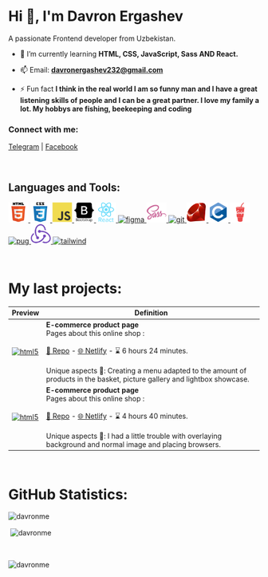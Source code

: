 # Hi 👋, I'm Davron Ergashev

A passionate Frontend developer from Uzbekistan.

- 🌱 I’m currently learning **HTML, CSS, JavaScript, Sass AND React.**

- 📫 Email: **davronergashev232@gmail.com**

- ⚡ Fun fact **I think in the real world I am so funny man and I have a great listening skills of people and I can be a great partner. I love my family a lot. My hobbys are fishing, beekeeping and coding**

<h3 align="left">Connect with me:</h3>

[Telegram](https://t.me/davron_ergasheev) | [Facebook](https://www.facebook.com/profile.php?id=100076497273554)

<br>


<h2 align="left">Languages and Tools:</h2>
<p align="left"> 
  <a href="https://www.w3.org/html/" target="_blank" rel="noreferrer"> <img src="https://raw.githubusercontent.com/devicons/devicon/master/icons/html5/html5-original-wordmark.svg" alt="html5" width="40" height="40"/> </a> <a href="https://www.w3schools.com/css/" target="_blank" rel="noreferrer"> <img src="https://raw.githubusercontent.com/devicons/devicon/master/icons/css3/css3-original-wordmark.svg" alt="css3" width="40" height="40"/> </a> <a href="https://developer.mozilla.org/en-US/docs/Web/JavaScript" target="_blank" rel="noreferrer"> <img src="https://raw.githubusercontent.com/devicons/devicon/master/icons/javascript/javascript-original.svg" alt="javascript" width="40" height="40"/> </a> <a href="https://getbootstrap.com" target="_blank" rel="noreferrer">
  <img src="https://raw.githubusercontent.com/devicons/devicon/master/icons/bootstrap/bootstrap-plain-wordmark.svg" alt="bootstrap" width="40" height="40"/> </a> <a href="https://reactjs.org/" target="_blank" rel="noreferrer"> <img src="https://raw.githubusercontent.com/devicons/devicon/master/icons/react/react-original-wordmark.svg" alt="react" width="40" height="40"/> </a> <a href="https://www.figma.com/" target="_blank" rel="noreferrer"> <img src="https://www.vectorlogo.zone/logos/figma/figma-icon.svg" alt="figma" width="40" height="40"/> </a> <a href="https://sass-lang.com" target="_blank" rel="noreferrer"> <img src="https://raw.githubusercontent.com/devicons/devicon/master/icons/sass/sass-original.svg" alt="sass" width="40" height="40"/> </a>  <a href="https://git-scm.com/" target="_blank" rel="noreferrer"> <img src="https://www.vectorlogo.zone/logos/git-scm/git-scm-icon.svg" alt="git" width="40" height="40"/> </a>  <a href="https://www.ruby-lang.org/en/" target="_blank" rel="noreferrer"> <img src="https://raw.githubusercontent.com/devicons/devicon/master/icons/ruby/ruby-original.svg" alt="ruby" width="40" height="40"/> </a> <a href="https://www.cprogramming.com/" target="_blank" rel="noreferrer"> <img src="https://raw.githubusercontent.com/devicons/devicon/master/icons/c/c-original.svg" alt="c" width="40" height="40"/> </a>   <a href="https://gulpjs.com" target="_blank" rel="noreferrer"> <img src="https://raw.githubusercontent.com/devicons/devicon/master/icons/gulp/gulp-plain.svg" alt="gulp" width="40" height="40"/> </a>  
 <a href="https://pugjs.org" target="_blank" rel="noreferrer"> <img src="https://cdn.worldvectorlogo.com/logos/pug.svg" alt="pug" width="40" height="40"/> </a> <a href="https://redux.js.org" target="_blank" rel="noreferrer"> <img src="https://raw.githubusercontent.com/devicons/devicon/master/icons/redux/redux-original.svg" alt="redux" width="40" height="40"/> </a> <a href="https://tailwindcss.com/" target="_blank" rel="noreferrer"> <img src="https://www.vectorlogo.zone/logos/tailwindcss/tailwindcss-icon.svg" alt="tailwind" width="40" height="40"/> </a> </p>

<br>

# My last projects:

|  Preview | Definition  |
|---|---|
|  <a href="https://www.frontendmentor.io/challenges/ecommerce-product-page-UPsZ9MJp6" target="_blank" rel="noreferrer"> <img src="https://res.cloudinary.com/dz209s6jk/image/upload/f_auto,q_auto,w_700/Challenges/uehz7kwoo7gesfebbqi8.jpg" alt="html5" width="250" height="" target="_blank"></a> | **E-commerce product page** <br>  Pages about this online shop : <br> <br> <a href="https://github.com/davronme/d-ecommerce-product-page" target="_blank">📜 Repo</a> - <a href="https://d-ecommerce-product-page.netlify.app/" target="_blank">🌐 Netlify</a> - ⌛ 6 hours 24 minutes. <br> <br> Unique aspects 🥸: Creating a menu adapted to the amount of products in the basket, picture gallery and lightbox showcase.|
|  <a href="https://www.frontendmentor.io/challenges/bookmark-landing-page-5d0b588a9edda32581d29158" target="_blank" rel="noreferrer"> <img src="https://res.cloudinary.com/dz209s6jk/image/upload/f_auto,q_auto,w_700/Challenges/nmfs59ofpjizo6knhpsr.jpg" alt="html5" width="250" height="" target="_blank"></a> | **E-commerce product page** <br>  Pages about this online shop : <br> <br> <a href="https://github.com/davronme/d-bookmark" target="_blank">📜 Repo</a> - <a href="https://d-bookmarkme.netlify.app/" target="_blank">🌐 Netlify</a> - ⌛ 4 hours 40 minutes. <br> <br> Unique aspects 🥸: I had a little trouble with overlaying background and normal image and placing browsers. |

<br>

# GitHub Statistics:


<p><img align="left" src="https://github-readme-stats.vercel.app/api/top-langs?username=davronme&show_icons=true&locale=en&layout=compact" alt="davronme" /></p>

<br>

<p>&nbsp;<img align="center" src="https://github-readme-stats.vercel.app/api?username=davronme&show_icons=true&locale=en" alt="davronme" /></p>

<br>

<p><img align="center" src="https://github-readme-streak-stats.herokuapp.com/?user=davronme&" alt="davronme" /></p>
